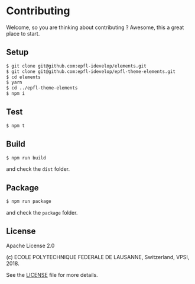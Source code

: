 Contributing
============

Welcome, so you are thinking about contributing ?
Awesome, this a great place to start.

Setup
-----

```bash
$ git clone git@github.com:epfl-idevelop/elements.git
$ git clone git@github.com:epfl-idevelop/epfl-theme-elements.git
$ cd elements
$ yarn
$ cd ../epfl-theme-elements
$ npm i
```

Test
----

```bash
$ npm t
```

Build
-----

```bash
$ npm run build
```

and check the `dist` folder.

Package
-------

```bash
$ npm run package
```

and check the `package` folder.

License
-------

Apache License 2.0

(c) ECOLE POLYTECHNIQUE FEDERALE DE LAUSANNE, Switzerland, VPSI, 2018.

See the [LICENSE](LICENSE) file for more details.
